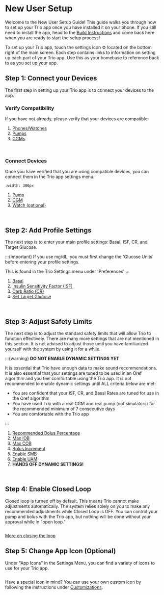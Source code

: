 # New User Setup
Welcome to the New User Setup Guide! This guide walks you through how to set up your Trio app once you have installed it on your phone. If you still need to install the app, head to the [Build Instructions](../operate/build.md) and come back here when you are ready to start the setup process!

To set up your Trio app, touch the settings icon ⚙️ located on the bottom right of the main screen. Each step contains links to information on setting up each part of your Trio app. Use this as your homebase to reference back to as you set up your app.
<br>

## Step 1: Connect your Devices
The first step in setting up your Trio app is to connect your devices to the app. 

### Verify Compatibility
If you have not already, please verify that your devices are compatible:

 1. [Phones/Watches](../Getting-Started/iphone.md)
 2. [Pumps](../Getting-Started/pump.md)
 3. [CGMs](../settings/devices/cgm.md)
<br>

### Connect Devices
Once you have verified that you are using compatible devices, you can connect them in the Trio app settings menu.

```{image} img/DeviceMenu.png
:width: 300px
```

 1. [Pump](../Configuration/Devices.md#pump)
 2. [CGM](../Configuration/Devices.md#cgm)
 3. [Watch (optional)](../Configuration/Devices.md#watch)
<br>

## Step 2: Add Profile Settings
The next step is to enter your main profile settings: Basal, ISF, CR, and Target Glucose.

:::{important}
If you use mg/dL, you must first change the 'Glucose Units' before entering your profile settings.

This is found in the Trio Settings menu under 'Preferences'
:::

 1. [Basal](../settings/configuration/basalprofile.md)
 2. [Insulin Sensitivity Factor (ISF)](../settings/configuration/insulinsensitivities.md)
 3. [Carb Ratio (CR)](../settings/configuration/carbratios.md)
 4. [Set Target Glucose](../settings/configuration/targetglucose.md)
<br>

## Step 3: Adjust Safety Limits
The next step is to adjust the standard safety limits that will allow Trio to function effectively. There are many more settings that are not mentioned in this section. It is not advised to adjust those until you have familiarized yourself with the system by using it for a while.

:::{warning}
<b>DO NOT ENABLE DYNAMIC SETTINGS YET</b>

It is essential that Trio have enough data to make sound recommendations. It is also essential that your settings are tuned to be used in an Oref algorithm and you feel comfortable using the Trio app. It is not recommended to enable dynamic settings until ALL criteria below are met:

 - You are confident that your ISF, CR, and Basal Rates are tuned for use in the Oref algorithm
 - You have used Trio with a real CGM and real pump (not simulators) for the recommended minimum of 7 consecutive days
 - You are comfortable with the Trio app

:::

 1. [Recommended Bolus Percentage](../settings/configuration/preferences/trio.md#recommended-bolus-percentage)
 2. [Max IOB](../settings/configuration/preferences/mainsettings.md#max-iob)
 3. [Max COB](../settings/configuration/preferences/mainsettings.md#max-cob)
 4. [Bolus Increment](../settings/configuration/preferences/smbsettings.md#bolus-increment)
 5. [Enable SMB](../settings/configuration/preferences/smbsettings.md)
 6. [Enable UAM](../settings/configuration/preferences/smbsettings.md#enable-uam)
 7. <b>HANDS OFF DYNAMIC SETTINGS!</b>
<br>

## Step 4: Enable Closed Loop

Closed loop is turned off by default. This means Trio cannot make adjustments automatically. The system relies solely on you to make any recommended adjustments while Closed Loop is OFF. You can control your pump and bolus with the Trio app, but nothing will be done without your approval while in "open loop."
```{image} img/closeLoop.png
```

[More on closing the loop](../Configuration/Configure.md)
<br>

## Step 5: Change App Icon (Optional)
Under "App Icons" in the Settings Menu, you can find a variety of icons to use for your Trio app.
```{image} img/changeAppIcon.png
```


Have a special icon in mind? You can use your own custom icon by following the instructions under [Customizations](../operate/customize.md).
<br>
<br>



